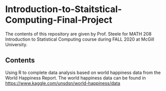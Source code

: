 # Introduction-to-Staitstical-Computing-Final-Project
The contents of this repository are given by Prof. Steele for MATH 208 Introduction to Statistical Computing course during FALL 2020 at McGill University.
## Contents
Using R to complete data analysis based on world happiness data from the World Happiness Report. The world happiness data can be found in https://www.kaggle.com/unsdsn/world-happiness/data
